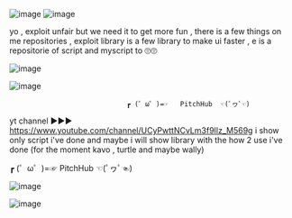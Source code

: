 ![image](https://user-images.githubusercontent.com/87212166/134061696-8f301274-349d-4a5e-80bf-492f5dcd921a.png)
![image](https://user-images.githubusercontent.com/87212166/138937890-48a360e0-f497-4537-8edc-2b29a49b3f19.png)

yo , exploit unfair but we need it to get more fun , there is a few things on me repositories , exploit library is a few library to make ui faster , e is a repositorie of script and myscript to 🙄🙄


![image](https://user-images.githubusercontent.com/87212166/137377451-4ddceda9-39a1-470b-9e6e-0cec87d80f1b.png)



![image](https://user-images.githubusercontent.com/87212166/134063241-123f4d5a-7dac-41e2-9687-974d73c41d6f.png)

                                                                                               
                                 ┏ (゜ω゜)=☞   PitchHub  ☜(ﾟヮﾟ☜)


yt channel ▶▶▶
https://www.youtube.com/channel/UCyPwttNCvLm3f9Ilz_M569g
i show only script i've done and maybe i will show library with the how 2 use i've done (for the moment kavo , turtle and maybe wally)


┏ (゜ω゜)=☞   PitchHub  ☜(ﾟヮﾟ☜)

![image](https://user-images.githubusercontent.com/87212166/138928812-5f781dbe-0edb-4645-8eb1-076c4440c3fb.png)


![image](https://gfycat.com/hardsprygrayling)

